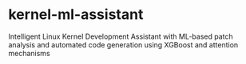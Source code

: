 # kernel-ml-assistant
Intelligent Linux Kernel Development Assistant with ML-based patch analysis and automated code generation using XGBoost and attention mechanisms
